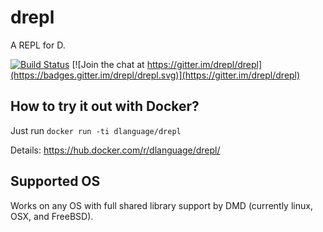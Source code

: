 drepl
=====

A REPL for D.

[![Build Status](https://travis-ci.org/drepl/drepl.png)](https://travis-ci.org/drepl/drepl)
[![Join the chat at https://gitter.im/drepl/drepl](https://badges.gitter.im/drepl/drepl.svg)](https://gitter.im/drepl/drepl)

How to try it out with Docker?
------------------------------

Just run `docker run -ti dlanguage/drepl`

Details: https://hub.docker.com/r/dlanguage/drepl/

Supported OS
------------------------------
Works on any OS with full shared library support by DMD (currently linux, OSX, and FreeBSD).
